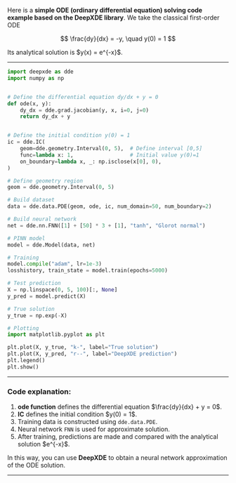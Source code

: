 
Here is a **simple ODE (ordinary differential equation) solving code example based on the DeepXDE library**.
We take the classical first-order ODE

$$
\frac{dy}{dx} = -y, \quad y(0) = 1
$$

Its analytical solution is \$y(x) = e^{-x}\$.

---

```python
import deepxde as dde
import numpy as np


# Define the differential equation dy/dx + y = 0
def ode(x, y):
    dy_dx = dde.grad.jacobian(y, x, i=0, j=0)
    return dy_dx + y


# Define the initial condition y(0) = 1
ic = dde.IC(
    geom=dde.geometry.Interval(0, 5),  # Define interval [0,5]
    func=lambda x: 1,                  # Initial value y(0)=1
    on_boundary=lambda x, _: np.isclose(x[0], 0),
)

# Define geometry region
geom = dde.geometry.Interval(0, 5)

# Build dataset
data = dde.data.PDE(geom, ode, ic, num_domain=50, num_boundary=2)

# Build neural network
net = dde.nn.FNN([1] + [50] * 3 + [1], "tanh", "Glorot normal")

# PINN model
model = dde.Model(data, net)

# Training
model.compile("adam", lr=1e-3)
losshistory, train_state = model.train(epochs=5000)

# Test prediction
X = np.linspace(0, 5, 100)[:, None]
y_pred = model.predict(X)

# True solution
y_true = np.exp(-X)

# Plotting
import matplotlib.pyplot as plt

plt.plot(X, y_true, "k-", label="True solution")
plt.plot(X, y_pred, "r--", label="DeepXDE prediction")
plt.legend()
plt.show()
```

---

### Code explanation:

1. **ode function** defines the differential equation \$\frac{dy}{dx} + y = 0\$.
2. **IC** defines the initial condition \$y(0) = 1\$.
3. Training data is constructed using `dde.data.PDE`.
4. Neural network `FNN` is used for approximate solution.
5. After training, predictions are made and compared with the analytical solution \$e^{-x}\$.

In this way, you can use **DeepXDE** to obtain a neural network approximation of the ODE solution.

---

